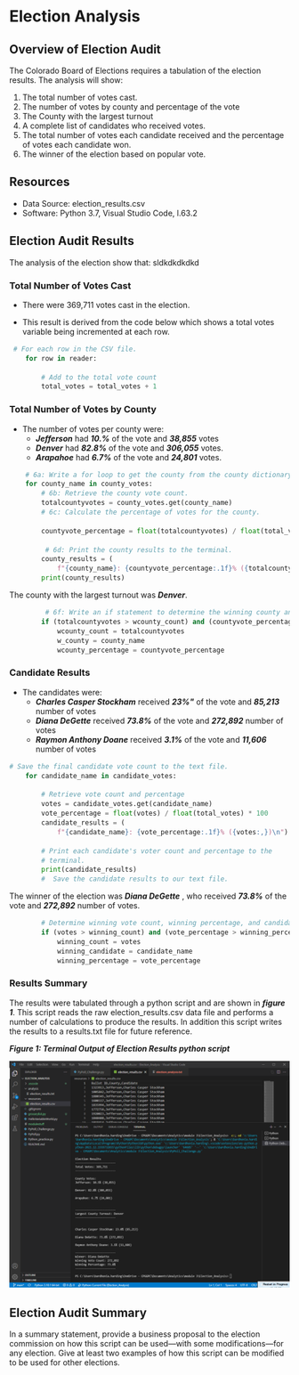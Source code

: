 # Election Analysis 
## Overview of Election Audit 
The Colorado Board of Elections requires a tabulation of the election results.  The analysis will show:

1.	The total number of votes cast.
2.	The number of votes by county and percentage of the vote
3.	The County with the largest turnout
4.	A complete list of candidates who received votes.
5.	The total number of votes each candidate received and the percentage of votes each candidate won.
6.	The winner of the election based on popular vote.

## Resources
-	Data Source: election_results.csv
-	Software: Python 3.7, Visual Studio Code, l.63.2

## Election Audit Results
The analysis of the election show that: 
sldkdkdkdkd

### Total Number of Votes Cast

- There were 369,711 votes cast in the election.  

- This result is derived from the code below which shows a total votes variable being incremented at each row.

````python
 # For each row in the CSV file.
    for row in reader:

        # Add to the total vote count
        total_votes = total_votes + 1
 ````
###  Total Number of Votes by County

- The number of votes per county were:
  - ***Jefferson*** had ***10.%*** of the vote and ***38,855*** votes
  - ***Denver*** had ***82.8%*** of the vote and ***306,055*** votes.
  - ***Arapahoe*** had ***6.7%*** of the vote and ***24,801*** votes.

````python
    # 6a: Write a for loop to get the county from the county dictionary.
    for county_name in county_votes:
        # 6b: Retrieve the county vote count.
        totalcountyvotes = county_votes.get(county_name)
        # 6c: Calculate the percentage of votes for the county.
        
        countyvote_percentage = float(totalcountyvotes) / float(total_votes) *100

         # 6d: Print the county results to the terminal.
        county_results = (
            f"{county_name}: {countyvote_percentage:.1f}% ({totalcountyvotes:,})\n")
        print(county_results)
````

The county with the largest turnout was ***Denver***.

````python
         # 6f: Write an if statement to determine the winning county and get its vote count.
        if (totalcountyvotes > wcounty_count) and (countyvote_percentage > wcounty_percentage):
            wcounty_count = totalcountyvotes
            w_county = county_name
            wcounty_percentage = countyvote_percentage   
````
### Candidate Results

- The candidates were:
  - ***Charles Casper Stockham*** received ***23%"*** of the vote and ***85,213*** number of votes
  - ***Diana DeGette*** received ***73.8%*** of the vote and ***272,892*** number of votes
  - ***Raymon Anthony Doane*** received ***3.1%*** of the vote and ***11,606*** number of votes

````python
# Save the final candidate vote count to the text file.
    for candidate_name in candidate_votes:

        # Retrieve vote count and percentage
        votes = candidate_votes.get(candidate_name)
        vote_percentage = float(votes) / float(total_votes) * 100
        candidate_results = (
            f"{candidate_name}: {vote_percentage:.1f}% ({votes:,})\n")

        # Print each candidate's voter count and percentage to the
        # terminal.
        print(candidate_results)
        #  Save the candidate results to our text file.
````        
 The winner of the election was ***Diana DeGette*** , who received ***73.8%*** of the vote and ***272,892*** number of votes.

````python
        # Determine winning vote count, winning percentage, and candidate.
        if (votes > winning_count) and (vote_percentage > winning_percentage):
            winning_count = votes
            winning_candidate = candidate_name
            winning_percentage = vote_percentage
````
### Results Summary

The results were tabulated through a python script and are shown in ***figure 1***.  This script reads the raw election_results.csv data file and performs a number of calculations to produce the results.  In addition this script writes the results to a results.txt file for future reference.

***Figure 1: Terminal Output of Election Results python script***

![Election Results Terminal](/resources/Terminal_Output.png)

## Election Audit Summary
In a summary statement, provide a business proposal to the election commission on how this script can be used—with some modifications—for any election. Give at least two examples of how this script can be modified to be used for other elections.





